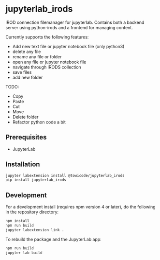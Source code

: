 # jupyterlab_irods

IROD connection filemanager for jupyterlab. Contains both a backend server using python-irods and a frontend for managing content.

Currently supports the following features:

* Add new text file or jupyter notebook file (only python3)
* delete any file
* rename any file or folder
* open any file or jupyter notebook file
* navigate through IRODS collection
* save files
* add new folder

TODO:

* Copy
* Paste
* Cut
* Move
* Delete folder
* Refactor python code a bit


## Prerequisites

* JupyterLab

## Installation

```bash
jupyter labextension install @towicode/jupyterlab_irods
pip install jupyterlab_irods
```

## Development

For a development install (requires npm version 4 or later), do the following in the repository directory:

```bash
npm install
npm run build
jupyter labextension link .
```

To rebuild the package and the JupyterLab app:

```bash
npm run build
jupyter lab build
```

